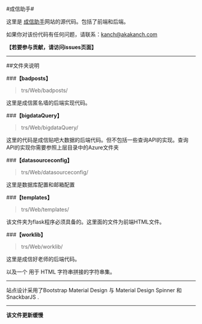 #成信助手#

这里是 [成信助手](http://trs.akakanch.com)网站的源代码。包括了前端和后端。


如果你对该份代码有任何问题，请联系：[kanch@akakanch.com](kanch@akakanch.com)

**【若要参与贡献，请访问issues页面】**

---
##文件夹说明

###**【badposts】**
>trs/Web/badposts/

这里是成信匿名墙的后端实现代码。

###**【bigdataQuery】**
 >trs/Web/bigdataQuery/

这里的代码是成信贴吧大数据的后端代码。但不包括一些查询API的实现。查询API的实现你需要参照上层目录中的Azure文件夹


###**【datasourceconfig】**
 >trs/Web/datasourceconfig/

这里是数据库配置和邮箱配置

###**【templates】**
 >trs/Web/templates/

该文件夹为flask程序必须具备的。这里面的文件为前端HTML文件。

###**【worklib】**
>trs/Web/worklib/

这里是成信好老师的后端代码。

以及一个 用于 HTML 字符串拼接的字符串集。

---
站点设计采用了Bootstrap Material Design 与 Material Design Spinner  和 SnackbarJS .

---
__该文件更新缓慢__


